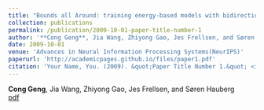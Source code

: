 ```yaml
---
title: "Bounds all Around: training energy-based models with bidirectional bounds"
collection: publications
permalink: /publication/2009-10-01-paper-title-number-1
author: '**Cong Geng**, Jia Wang, Zhiyong Gao, Jes Frellsen, and Søren Hauberg'
date: 2009-10-01
venue: 'Advances in Neural Information Processing Systems(NeurIPS)'
paperurl: 'http://academicpages.github.io/files/paper1.pdf'
citation: 'Your Name, You. (2009). &quot;Paper Title Number 1.&quot; <i>Journal 1</i>. 1(1).'
---
```

**Cong Geng**, Jia Wang, Zhiyong Gao, Jes Frellsen, and Søren Hauberg  
[pdf](http://academicpages.github.io/files/paper1.pdf)
